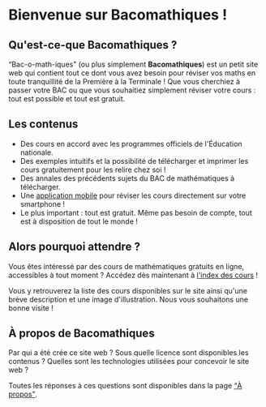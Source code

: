 # Bienvenue sur Bacomathiques !

## Qu'est-ce-que Bacomathiques ?

<q>Bac-o-math-iques</q> (ou plus simplement <strong>Bacomathiques</strong>) est un petit site web qui contient tout ce dont vous avez besoin pour réviser vos maths en toute tranquillité de la Première à la Terminale ! Que vous cherchiez à passer votre BAC ou que vous souhaitiez simplement réviser votre cours : tout est possible et tout est gratuit.

## Les contenus

* Des cours en accord avec les programmes officiels de l'Éducation nationale.
* Des exemples intuitifs et la possibilité de télécharger et imprimer les cours gratuitement pour les relire chez soi !
* Des annales des précédents sujets du BAC de mathématiques à télécharger.
* Une [application mobile](https://github.com/Skyost/Bacomathiques/tree/app) pour réviser les cours directement sur votre smartphone !
* Le plus important : tout est gratuit. Même pas besoin de compte, tout est à disposition de tout le monde !

## Alors pourquoi attendre ?

Vous êtes intéressé par des cours de mathématiques gratuits en ligne, accessibles à tout moment ? Accédez dès maintenant à [l'index des cours](https://bacomathiqu.es/cours/) !

Vous y retrouverez la liste des cours disponibles sur le site ainsi qu'une brève description et une image d'illustration. Nous vous souhaitons une bonne visite !

## À propos de Bacomathiques

Par qui a été crée ce site web ? Sous quelle licence sont disponibles les contenus ? Quelles sont les technologies utilisées pour concevoir le site web ?

Toutes les réponses à ces questions sont disponibles dans la page [<q>À propos</q>](https://bacomathiqu.es/about.html).
